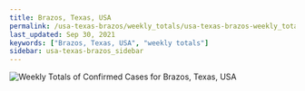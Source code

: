 ```yaml
---
title: Brazos, Texas, USA
permalink: /usa-texas-brazos/weekly_totals/usa-texas-brazos-weekly_totals.html
last_updated: Sep 30, 2021
keywords: ["Brazos, Texas, USA", "weekly totals"]
sidebar: usa-texas-brazos_sidebar
---
```


![Weekly Totals of Confirmed Cases for Brazos, Texas, USA](/covid_tracker/images/graphs/usa-texas-brazos-weekly_totals_graph.png)
